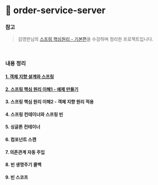 # 🌱 order-service-server
### 참고
> 김영한님의 [스프링 핵심원리 - 기본편](https://www.inflearn.com/course/%EC%8A%A4%ED%94%84%EB%A7%81-%ED%95%B5%EC%8B%AC-%EC%9B%90%EB%A6%AC-%EA%B8%B0%EB%B3%B8%ED%8E%B8 )을 수강하며 정리한 프로젝트입니다.
<br>
 
### 내용 정리
#### [1. 객체 지향 설계와 스프링]( https://github.com/JoongHyun-Kim/Study-Spring/blob/main/%EA%B9%80%EC%A4%91%ED%98%84/%EC%8A%A4%ED%94%84%EB%A7%81%20%ED%95%B5%EC%8B%AC%20%EC%9B%90%EB%A6%AC/Week5/%EA%B0%9D%EC%B2%B4%20%EC%A7%80%ED%96%A5%20%EC%84%A4%EA%B3%84%EC%99%80%20%EC%8A%A4%ED%94%84%EB%A7%81.md )
#### [2. 스프링 핵심 원리 이해1 - 예제 만들기]( https://github.com/JoongHyun-Kim/Study-Spring/blob/main/%EA%B9%80%EC%A4%91%ED%98%84/%EC%8A%A4%ED%94%84%EB%A7%81%20%ED%95%B5%EC%8B%AC%20%EC%9B%90%EB%A6%AC/Week6/%EC%8A%A4%ED%94%84%EB%A7%81%20%ED%95%B5%EC%8B%AC%20%EC%9B%90%EB%A6%AC%20%EC%9D%B4%ED%95%B41_%EC%98%88%EC%A0%9C%20%EB%A7%8C%EB%93%A4%EA%B8%B0.md )
#### 3. 스프링 핵심 원리 이해2 - 객체 지향 원리 적용
#### 4. 스프링 컨테이너와 스프링 빈
#### 5. 싱글톤 컨테이너
#### 6. 컴포넌트 스캔
#### 7. 의존관계 자동 주입
#### 8. 빈 생명주기 콜백
#### 9. 빈 스코프
